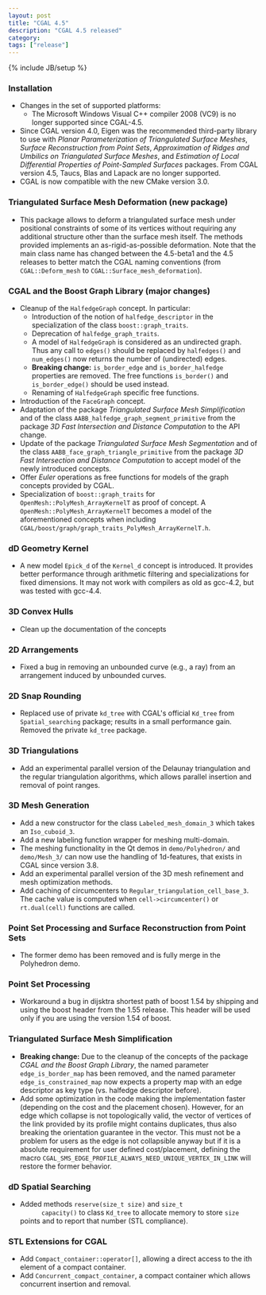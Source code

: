 ```yaml
---
layout: post
title: "CGAL 4.5"
description: "CGAL 4.5 released"
category:
tags: ["release"]
---
```

{% include JB/setup %}

<!-- Installation (and general changes) -->
<h3>Installation</h3>
<ul>
  <li>Changes in the set of supported platforms:
    <ul>
      <li>The Microsoft Windows Visual C++ compiler 2008 (VC9) is no
        longer supported since CGAL-4.5.</li>
    </ul>
  </li>
  <li>Since CGAL version 4.0, Eigen was the recommended third-party
    library to use with <i>Planar Parameterization of Triangulated
      Surface Meshes</i>, <i>Surface Reconstruction from Point
      Sets</i>, <i>Approximation of Ridges and Umbilics on Triangulated
      Surface Meshes</i>, and <i>Estimation of Local Differential
      Properties of Point-Sampled Surfaces</i> packages. From CGAL
    version 4.5, Taucs, Blas and Lapack are no longer supported.
  </li>
  <li>CGAL is now compatible with the new CMake version 3.0.</li>
</ul>

<!-- New packages -->
<h3>Triangulated Surface Mesh Deformation (new package)</h3>
<ul>
  <li> This package allows to deform a triangulated surface mesh
    under positional constraints of some of its vertices without
    requiring any additional structure other than the surface mesh itself.
    The methods provided implements an as-rigid-as-possible deformation.
    Note that the main class name has changed between the 4.5-beta1 and the 4.5
    releases to better match the CGAL naming conventions
    (from <code>CGAL::Deform_mesh</code> to <code>CGAL::Surface_mesh_deformation</code>).
  </li>
</ul>

<!-- Major and breaking changes -->
<h3>CGAL and the Boost Graph Library (major changes)</h3>
<ul>
  <li>Cleanup of the <code>HalfedgeGraph</code> concept. In particular:
    <ul>
      <li>Introduction of the notion of <code>halfedge_descriptor</code> in
        the specialization of the
        class <code>boost::graph_traits</code>.</li>
      <li>Deprecation of <code>halfedge_graph_traits</code>.</li>
      <li>A model of <code>HalfedgeGraph</code> is considered as an
        undirected graph. Thus any call to <code>edges()</code> should be
        replaced by <code>halfedges()</code> and <code>num_edges()</code>
        now returns the number of (undirected) edges.</li>
      <li><b>Breaking change:</b> <code>is_border_edge</code>
        and <code>is_border_halfedge</code> properties are removed.  The
        free functions <code>is_border()</code>
        and <code>is_border_edge()</code> should be used instead.</li>
      <li>Renaming of <code>HalfedgeGraph</code> specific free
        functions.</li>
    </ul>
  </li>
  <li>Introduction of the <code>FaceGraph</code> concept.</li>
  <li>Adaptation of the package <em>Triangulated Surface Mesh
      Simplification</em> and of the
    class <code>AABB_halfedge_graph_segment_primitive</code> from the
    package <em>3D Fast Intersection and Distance Computation</em> to
    the API change.</li>
  <li>Update of the package <em>Triangulated Surface Mesh
      Segmentation</em> and of the class
    <code>AABB_face_graph_triangle_primitive</code> from the
    package <em>3D Fast Intersection and Distance Computation</em> to
    accept model of the newly introduced concepts.</li>
  <li>Offer <em>Euler</em> operations as free functions for models of the
    graph concepts provided by CGAL.</li>
  <li>Specialization of <code>boost::graph_traits</code>
    for <code>OpenMesh::PolyMesh_ArrayKernelT</code> as proof of
    concept.  A <code>OpenMesh::PolyMesh_ArrayKernelT</code> becomes a
    model of the aforementioned concepts when including
    <code>CGAL/boost/graph/graph_traits_PolyMesh_ArrayKernelT.h</code>.</li>
</ul>

<!-- Geometry Kernels -->
<h3>dD Geometry Kernel</h3>
<ul>
  <li> A new model <code>Epick_d</code> of the <code>Kernel_d</code>
    concept is introduced. It provides better performance through
    arithmetic filtering and specializations for fixed dimensions. It may
    not work with compilers as old as gcc-4.2, but was tested with
    gcc-4.4.</li>
</ul>

<!-- Convex Hull Algorithms -->
<h3>3D Convex Hulls</h3>
<ul>
  <li> Clean up the documentation of the concepts</li>
</ul>

<!-- Arrangements -->
<h3>2D Arrangements</h3>
<ul>
  <li>Fixed a bug in removing an unbounded curve (e.g., a ray) from
    an arrangement induced by unbounded curves.</li>
</ul>

<h3>2D Snap Rounding</h3>
<ul>
  <li> Replaced use of private <code>kd_tree</code> with CGAL's
    official <code>Kd_tree</code> from <code>Spatial_searching</code>
    package; results in a small performance gain. Removed the
    private <code>kd_tree</code> package.
  </li>
</ul>

<!-- Triangulations and Delaunay Triangulations -->
<h3>3D Triangulations</h3>
<ul>
  <li> Add an experimental parallel version of the Delaunay triangulation
    and the regular triangulation algorithms, which allows parallel
    insertion and removal of point ranges.</li>
</ul>

<!-- Mesh Generation -->
<h3>3D Mesh Generation</h3>
<ul>
  <li>Add a new constructor for the
    class <code>Labeled_mesh_domain_3</code> which takes
    an <code>Iso_cuboid_3</code>.</li>
  <li>Add a new labeling function wrapper for meshing multi-domain.</li>
  <li>The meshing functionality in the Qt demos
    in <code>demo/Polyhedron/</code> and <code>demo/Mesh_3/</code> can
    now use the handling of 1d-features, that exists in CGAL since
    version 3.8.
  <li> Add an experimental parallel version of the 3D mesh refinement and
    mesh optimization methods.
  </li>
  <li>Add caching of circumcenters to
    <code>Regular_triangulation_cell_base_3</code>. The cache value is
    computed when <code>cell->circumcenter()</code>
    or <code>rt.dual(cell)</code> functions are called.
  </li>
</ul>

<!-- Geometry Processing -->
<h3>Point Set Processing and Surface Reconstruction from Point Sets</h3>
<ul>
  <li>The former demo has been removed and is fully merge in the
    Polyhedron demo.</li>
</ul>

<h3>Point Set Processing</h3>
<ul>
  <li>Workaround a bug in dijsktra shortest path of boost 1.54 by
    shipping and using the boost header from the 1.55 release. This
    header will be used only if you are using the version 1.54 of
    boost.
  </li>
</ul>

<h3>Triangulated Surface Mesh Simplification</h3>
<ul>
  <li>
    <b>Breaking change:</b> Due to the cleanup of the concepts of the
    package <em>CGAL and the Boost Graph Library</em>, the named
    parameter <code>edge_is_border_map</code> has been removed, and the
    named parameter
    <code>edge_is_constrained_map</code> now expects a property map with
    an edge descriptor as key type (vs. halfedge descriptor before).
  </li>
  <li>Add some optimization in the code making the implementation faster
    (depending on the cost and the placement chosen). However, for an
    edge which collapse is not topologically valid, the vector of
    vertices of the link provided by its profile might contains
    duplicates, thus also breaking the orientation guarantee in the
    vector.  This must not be a problem for users as the edge is not
    collapsible anyway but if it is a absolute requirement for user
    defined cost/placement, defining the
    macro <code>CGAL_SMS_EDGE_PROFILE_ALWAYS_NEED_UNIQUE_VERTEX_IN_LINK</code>
    will restore the former behavior.
  </li>
</ul>

<!-- Spatial Searching and Sorting -->
<h3>dD Spatial Searching</h3>
<ul>
  <li> Added methods <code>reserve(size_t size)</code> and <code>size_t
      capacity()</code> to class <code>Kd_tree</code> to allocate memory
    to store <code>size</code> points and to report that number (STL
    compliance).
  </li>
</ul>

<!-- Support Library -->
<h3>STL Extensions for CGAL</h3>
<ul>
  <li> Add <code>Compact_container::operator[]</code>, allowing a direct
    access to the ith element of a compact container.</li>
  <li> Add <code>Concurrent_compact_container</code>, a compact container
    which allows concurrent insertion and removal.</li>
</ul>
